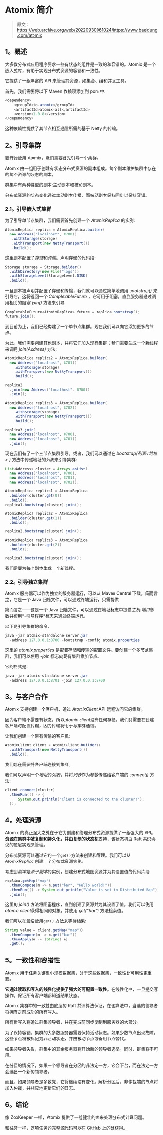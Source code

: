 # Atomix 简介

> 原文：<https://web.archive.org/web/20220930061024/https://www.baeldung.com/atomix>

## 1。概述

大多数分布式应用程序要求一些有状态的组件是一致的和容错的。Atomix 是一个嵌入式库，有助于实现分布式资源的容错和一致性。

它提供了一组丰富的 API 来管理其资源，如集合、组和并发工具。

首先，我们需要将以下 Maven 依赖项添加到 pom 中:

```java
<dependency>
    <groupId>io.atomix</groupId>
    <artifactId>atomix-all</artifactId>
    <version>1.0.8</version>
</dependency>
```

这种依赖性提供了其节点相互通信所需的基于 Netty 的传输。

## 2。引导集群

要开始使用 Atomix，我们需要首先引导一个集群。

Atomix 由一组用于创建有状态分布式资源的副本组成。每个副本维护集群中存在的每个资源的状态的副本。

群集中有两种类型的副本:主动副本和被动副本。

分布式资源的状态变化通过主动副本传播，而被动副本保持同步以保持容错。

### 2.1。引导嵌入式集群

为了引导单节点集群，我们需要首先创建一个 *AtomixReplica* 的实例:

```java
AtomixReplica replica = AtomixReplica.builder(
  new Address("localhost", 8700))
   .withStorage(storage)
   .withTransport(new NettyTransport())
   .build();
```

这里副本配置了*存储*和*传输*。声明存储的代码段:

```java
Storage storage = Storage.builder()
  .withDirectory(new File("logs"))
  .withStorageLevel(StorageLevel.DISK)
  .build();
```

一旦副本被声明并配置了存储和传输，我们就可以通过简单地调用 *bootstrap()* 来引导它，这将返回一个 *CompletableFuture* ，它可用于阻塞，直到服务器通过调用相关的阻塞 *join()* 方法来引导:

```java
CompletableFuture<AtomixReplica> future = replica.bootstrap();
future.join();
```

到目前为止，我们已经构建了一个单节点集群。现在我们可以向它添加更多的节点。

为此，我们需要创建其他副本，并将它们加入现有集群；我们需要生成一个新线程来调用 *join(Address)* 方法:

```java
AtomixReplica replica2 = AtomixReplica.builder(
  new Address("localhost", 8701))
    .withStorage(storage)
    .withTransport(new NettyTransport())
    .build();

replica2
  .join(new Address("localhost", 8700))
  .join();

AtomixReplica replica3 = AtomixReplica.builder(
  new Address("localhost", 8702))
    .withStorage(storage)
    .withTransport(new NettyTransport())
    .build();

replica3.join(
  new Address("localhost", 8700), 
  new Address("localhost", 8701))
  .join();
```

现在我们有了一个三节点集群引导。或者，我们可以通过在 *bootstrap(列表<地址> )* 方法中传递地址的*列表*来引导集群:

```java
List<Address> cluster = Arrays.asList(
  new Address("localhost", 8700), 
  new Address("localhost", 8701), 
  new Address("localhsot", 8702));

AtomixReplica replica1 = AtomixReplica
  .builder(cluster.get(0))
  .build();
replica1.bootstrap(cluster).join();

AtomixReplica replica2 = AtomixReplica
  .builder(cluster.get(1))
  .build();

replica2.bootstrap(cluster).join();

AtomixReplica replica3 = AtomixReplica
  .builder(cluster.get(2))
  .build();

replica3.bootstrap(cluster).join();
```

我们需要为每个副本生成一个新线程。

### 2.2。引导独立集群

Atomix 服务器可以作为独立的服务器运行，可以从 Maven Central 下载。简而言之，它是一个 Java 归档文件，可以通过终端运行，只需提供

简而言之——这是一个 Java 归档文件，可以通过在地址标志中提供*主机:端口*参数并使用*-引导程序*标志来通过终端运行。

以下是引导集群的命令:

```java
java -jar atomix-standalone-server.jar 
  -address 127.0.0.1:8700 -bootstrap -config atomix.properties
```

这里的 *atomix.properties* 是配置存储和传输的配置文件。要创建一个多节点集群，我们可以使用 *-join* 标志向现有集群添加节点。

它的格式是:

```java
java -jar atomix-standalone-server.jar 
  -address 127.0.0.1:8701 -join 127.0.0.1:8700
```

## 3。与客户合作

Atomix 支持创建一个客户机，通过 *AtomixClient* API 远程访问它的集群。

因为客户端不需要有状态，所以*atomic client*没有任何存储。我们只需要在创建客户端时配置传输，因为传输将用于与集群通信。

让我们创建一个带有传输的客户机:

```java
AtomixClient client = AtomixClient.builder()
  .withTransport(new NettyTransport())
  .build();
```

我们现在需要将客户端连接到集群。

我们可以声明一个*地址*的*列表*，并将*列表*作为参数传递给客户端的 *connect()* 方法:

```java
client.connect(cluster)
  .thenRun(() -> {
      System.out.println("Client is connected to the cluster!");
  });
```

## 4。处理资源

Atomix 的真正强大之处在于它为创建和管理分布式资源提供了一组强大的 API。**资源在集群中被复制和持久化，并由复制的状态机**支持，该状态机由 Raft 共识协议的底层实现来管理。

分布式资源可以通过它的一个`get()`方法来创建和管理。我们可以从 *AtomixReplica* 创建一个分布式资源实例。

考虑到*副本*是*原子副本*的实例，创建分布式地图资源并为其设置值的代码片段:

```java
replica.getMap("map")
  .thenCompose(m -> m.put("bar", "Hello world!"))
  .thenRun(() -> System.out.println("Value is set in Distributed Map"))
  .join();
```

这里的 *join()* 方法将阻塞程序，直到创建了资源并为其设置了值。我们可以使用*atomic client*获得相同的对象，并使用 *get("bar")* 方法检索值。

我们可以在最后使用`get()` 方法来等待结果:

```java
String value = client.getMap("map"))
  .thenCompose(m -> m.get("bar"))
  .thenApply(a -> (String) a)
  .get();
```

## 5。一致性和容错性

Atomix 用于任务关键型小规模数据集，对于这些数据集，一致性比可用性更重要。

**它通过读取和写入的线性化提供了强大的可配置一致性**。在线性化中，一旦提交写操作，保证所有客户端都知道结果状态。

Atomix 集群中的一致性由底层的 Raft 共识算法保证，在该算法中，当选的领导者将拥有之前成功的所有写入。

所有新写入将通过群集领导者，并在完成前同步复制到服务器的大部分。

为了保持容错，集群的大多数服务器需要保持活动状态。如果少数节点出现故障，这些节点将被标记为非活动状态，并由被动节点或备用节点替代。

如果领导者失败，群集中的其余服务器将开始新的领导者选举。同时，群集将不可用。

在分区的情况下，如果一个领导者在分区的非法定一方，它会下台，而在法定一方会选出一个新的领导者。

而且，如果领导者是多数党，它将继续没有变化。解析分区后，非仲裁端的节点将加入仲裁，并相应地更新它们的日志。

## 6。结论

像 ZooKeeper 一样，Atomix 提供了一组健壮的库来处理分布式计算问题。

和往常一样，这项任务的完整源代码可以在 GitHub 上的[处获得。](https://web.archive.org/web/20221208143856/https://github.com/eugenp/tutorials/tree/master/atomix)
